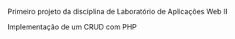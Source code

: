 Primeiro projeto da disciplina de Laboratório de Aplicações Web II

Implementação de um CRUD com PHP
